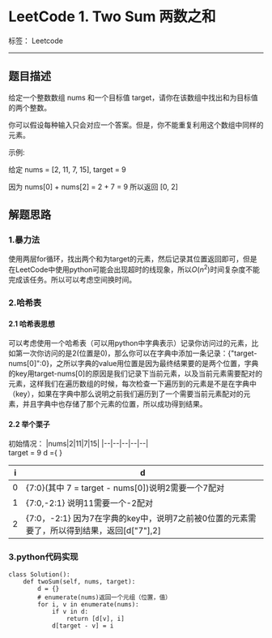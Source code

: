 ﻿# LeetCode 1. Two Sum 两数之和

标签： Leetcode

---
## 题目描述   

给定一个整数数组 nums 和一个目标值 target，请你在该数组中找出和为目标值的两个整数。   

你可以假设每种输入只会对应一个答案。但是，你不能重复利用这个数组中同样的元素。   

示例:  

给定 nums = [2, 11, 7, 15], target =  9  

因为 nums[0] + nums[2] = 2 + 7 = 9
所以返回 [0, 2]    

## 解题思路   

### 1.暴力法   

使用两层for循环，找出两个和为target的元素，然后记录其位置返回即可，但是在LeetCode中使用python可能会出现超时的线现象，所以$O(n^2)$时间复杂度不能完成该任务。所以可以考虑空间换时间。  

### 2.哈希表    

#### 2.1  哈希表思想

可以考虑使用一个哈希表（可以用python中字典表示）记录你访问过的元素，比如第一次你访问的是2(位置是0)，那么你可以在字典中添加一条记录：{"target-nums[0]":0}，之所以字典的value用位置是因为最终结果要的是两个位置，字典的key用target-nums[0]的原因是我们记录下当前元素，以及当前元素需要配对的元素，这样我们在遍历数组的时候，每次检查一下遍历到的元素是不是在字典中（key），如果在字典中那么说明之前我们遍历到了一个需要当前元素配对的元素，并且字典中也存储了那个元素的位置，所以成功得到结果。  

#### 2.2 举个栗子  

初始情况：
|nums|2|11|7|15|
|--|--|--|--|--|  
target = 9
d ={ }  

|i|d|
|--|--|
|0|{7:0}(其中 7 = target - nums[0])说明2需要一个7配对  
|1|{7:0,-2:1} 说明11需要一个-2配对|
|2|{7:0，-2:1} 因为7在字典的key中，说明7之前被0位置的元素需要了，所以得到结果，返回[d["7"],2]   

### 3.python代码实现  

    class Solution():
        def twoSum(self, nums, target):
            d = {}
            # enumerate(nums)返回一个元组（位置，值）
            for i, v in enumerate(nums):
                if v in d:
                    return [d[v], i]
                d[target - v] = i    
                
                





